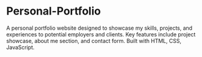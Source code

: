 # Personal-Portfolio
A personal portfolio website designed to showcase my skills, projects, and experiences to potential employers and clients. Key features include project showcase, about me section, and contact form. Built with HTML, CSS, JavaScript.
